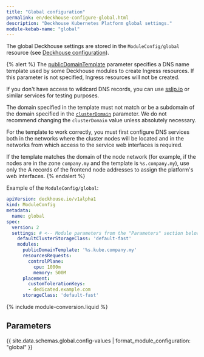 ```yaml
---
title: "Global configuration"
permalink: en/deckhouse-configure-global.html
description: "Deckhouse Kubernetes Platform global settings."
module-kebab-name: "global"
---
```


The global Deckhouse settings are stored in the `ModuleConfig/global` resource (see [Deckhouse configuration](./#deckhouse-configuration)).

{% alert %}
The [publicDomainTemplate](#parameters-modules-publicdomaintemplate) parameter specifies a DNS name template used by some Deckhouse modules to create Ingress resources. If this parameter is not specified, Ingress resources will not be created.

If you don't have access to wildcard DNS records, you can use [sslip.io](https://sslip.io) or similar services for testing purposes.

The domain specified in the template must not match or be a subdomain of the domain specified in the [`clusterDomain`](https://deckhouse.io/documentation/v1/installing/configuration.html#clusterconfiguration-clusterdomain) parameter. We do not recommend changing the `clusterDomain` value unless absolutely necessary.

For the template to work correctly, you must first configure DNS services both in the networks where the cluster nodes will be located and in the networks from which access to the service web interfaces is required.

If the template matches the domain of the node network (for example, if the nodes are in the zone `company.my` and the template is `%s.company.my`), use only the A records of the frontend node addresses to assign the platform's web interfaces.
{% endalert %}

Example of the `ModuleConfig/global`:

```yaml
apiVersion: deckhouse.io/v1alpha1
kind: ModuleConfig
metadata:
  name: global
spec:
  version: 2
  settings: # <-- Module parameters from the "Parameters" section below.
    defaultClusterStorageClass: 'default-fast'
    modules:
      publicDomainTemplate: '%s.kube.company.my'
      resourcesRequests:
        controlPlane:
          cpu: 1000m
          memory: 500M
      placement:
        customTolerationKeys:
        - dedicated.example.com
      storageClass: 'default-fast'
```

{% include module-conversion.liquid %}

## Parameters

{{ site.data.schemas.global.config-values | format_module_configuration: "global" }}
